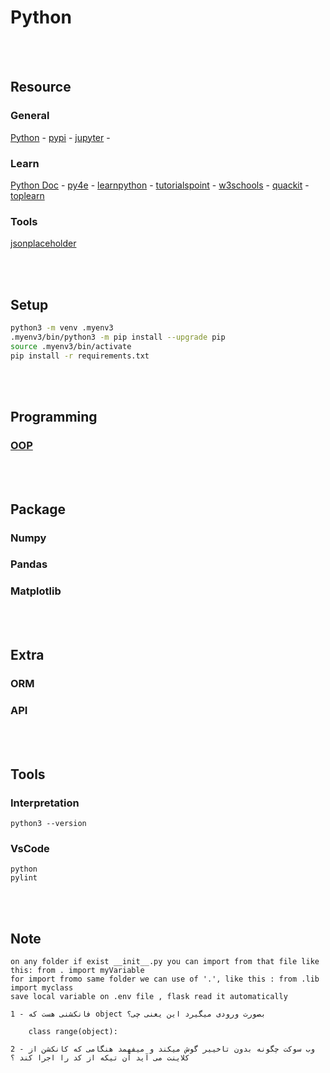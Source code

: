 <!--------------------------------------------------------------------------------- Description -->
# Python



<!--------------------------------------------------------------------------------- Resource -->
<br><br>

## Resource  
<!-------------------------- General -->
### General
<a href="https://www.python.org/" target="_blank">Python</a> - 
<a href="https://pypi.org/" target="_blank">pypi</a> - 
<a href="https://jupyter.org/" target="_blank">jupyter</a> - 

<!-------------------------- Learn -->
### Learn
<a href="https://docs.python.org/3/" target="_blank">Python Doc</a> - 
<a href="https://www.py4e.com/lessons" target="_blank">py4e</a> - 
<a href="https://www.learnpython.org/" target="_blank">learnpython</a> - 
<a href="https://www.tutorialspoint.com/python/index.htm" target="_blank">tutorialspoint</a> - 
<a href="https://www.w3schools.com/python/" target="_blank">w3schools</a> - 
<a href="https://www.quackit.com/python/tutorial/" target="_blank">quackit</a> - 
<a href="https://toplearn.com/courses/2150/%D8%A2%D9%85%D9%88%D8%B2%D8%B4-%D8%B1%D8%A7%DB%8C%DA%AF%D8%A7%D9%86-%D9%BE%D8%A7%DB%8C%D8%AA%D9%88%D9%86-(-python-)" target="_blank">toplearn</a>

<!-------------------------- Tools -->
### Tools
<a href="https://jsonplaceholder.typicode.com/" target="_blank">jsonplaceholder</a>






<!--------------------------------------------------------------------------------- Setup -->
<br><br>

## Setup
```bash
python3 -m venv .myenv3
.myenv3/bin/python3 -m pip install --upgrade pip  
source .myenv3/bin/activate
pip install -r requirements.txt
```


<!--------------------------------------------------------------------------------- Programming -->
<br><br>

## Programming

<!-------------------------- OOP -->
### [OOP]


<!--------------------------------------------------------------------------------- Package -->
<br><br>

## Package

<!-------------------------- Numpy -->
### Numpy  

<!-------------------------- Pandas -->
### Pandas  

<!-------------------------- Matplotlib -->
### Matplotlib  



<!--------------------------------------------------------------------------------- Extra -->
<br><br>

## Extra

<!-------------------------- ORM -->
### ORM  

<!-------------------------- API -->
### API  



<!--------------------------------------------------------------------------------- Tools -->
<br><br>

## Tools  

<!-------------------------- Interpretation -->
### Interpretation
```
python3 --version
```

<!-------------------------- VsCode -->
### VsCode
```
python
pylint
```



<!--------------------------------------------------------------------------------- Note -->
<br><br>

## Note
```  
on any folder if exist __init__.py you can import from that file like this: from . import myVariable
for import fromo same folder we can use of '.', like this : from .lib import myclass	
save local variable on .env file , flask read it automatically

1 - فانکشنی هست که object بصورت ورودی میگیرد این یعنی چی؟

	class range(object):

2 - وب سوکت چگونه بدون تاخییر گوش میکند و میفهمد هنگامی که کانکشن از کلاینت می آید آن تیکه از کد را اجرا کند ؟
```



<!--------------------------------------------------------------------------------- Links -->
[OOP]: https://github.com/kashanimorteza/python_document/tree/main/doc/oop.md
